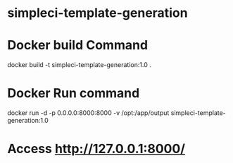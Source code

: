 # simpleci-template-generation

# Docker build Command
docker build -t simpleci-template-generation:1.0 . 

# Docker Run command 
docker run -d -p 0.0.0.0:8000:8000 -v /opt:/app/output simpleci-template-generation:1.0

# Access http://127.0.0.1:8000/
